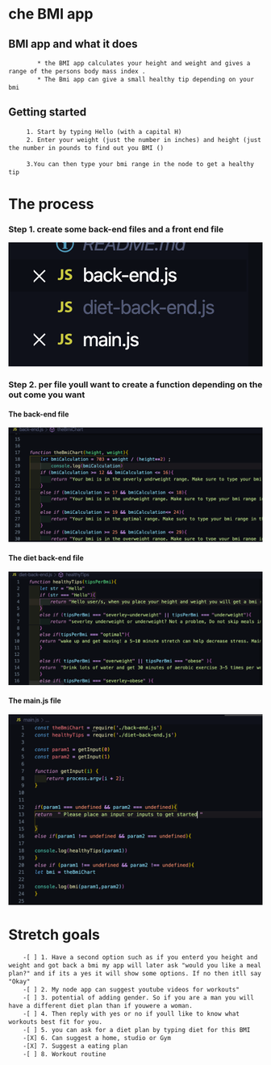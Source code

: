 # che BMI app


## BMI app and what it does
            * the BMI app calculates your height and weight and gives a range of the persons body mass index .
            * The Bmi app can give a small healthy tip depending on your bmi

## Getting started
         1. Start by typing Hello (with a capital H)
         2. Enter your weight (just the number in inches) and height (just the number in pounds to find out you BMI ()
        
         3.You can then type your bmi range in the node to get a healthy tip
         

# The process 

### Step 1. create some back-end files and a front end file
![](file.png)
            
### Step 2. per file youll want to create a function depending on the out come you want 
#### The back-end file 
![](back-end.png)

#### The diet back-end file 
![](diet.png)

####  The main.js file
![](main.png)

# Stretch goals

        -[ ] 1. Have a second option such as if you enterd you height and weight and got back a bmi my app will later ask "would you like a meal plan?" and if its a yes it will show some options. If no then itll say "Okay"
        -[ ] 2. My node app can suggest youtube videos for workouts"
        -[ ] 3. potential of adding gender. So if you are a man you will have a different diet plan than if youwere a woman. 
        -[ ] 4. Then reply with yes or no if youll like to know what workouts best fit for you.
        -[ ] 5. you can ask for a diet plan by typing diet for this BMI
        -[X] 6. Can suggest a home, studio or Gym 
        -[X] 7. Suggest a eating plan
        -[ ] 8. Workout routine